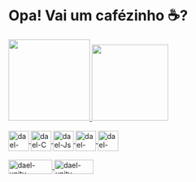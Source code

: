 # Opa! Vai um cafézinho ☕?

<div>
  <a href="https://github.com/soudael/soudael">
  <img height="160" src = "https://github-readme-stats.vercel.app/api?username=soudael&show_icons=true&theme=aura_dark"/>
  <img height="150" src = "https://github-readme-stats.vercel.app/api/top-langs/?username=soudael&layout=compact&theme=aura_dark"/>
</div>

<div style="display: inline_block"><br>
  <img align="center" alt="dael-C#" height="40" width="40" src = "https://cdn.jsdelivr.net/gh/devicons/devicon@latest/icons/csharp/csharp-original.svg" />
  <img align="center" alt="dael-C" height="40" width="40" src = "https://cdn.jsdelivr.net/gh/devicons/devicon@latest/icons/c/c-original.svg" />
  <img align="center" alt="dael-Js" height="40" width="40" src= "https://cdn.jsdelivr.net/gh/devicons/devicon@latest/icons/javascript/javascript-original.svg" />
  <img align="center" alt="dael-Html" height="40" width="40" src = "https://cdn.jsdelivr.net/gh/devicons/devicon@latest/icons/html5/html5-original.svg" />
  <img align="center" alt="dael-Css" height="40" width="40" src="https://cdn.jsdelivr.net/gh/devicons/devicon@latest/icons/css3/css3-original.svg" />
</div>

<div><br>
  <img align="center" alt="dael-unity" height="28" width="86.25" src= "https://img.shields.io/badge/Unity-100000?style=for-the-badge&logo=unity&logoColor=white" />
  <img align="center" alt="dael-unity" height="28" width="76.5" src= "https://img.shields.io/badge/VSCode-0078D4?style=for-the-badge&logo=visual%20studio%20code&logoColor=white"
</div>
